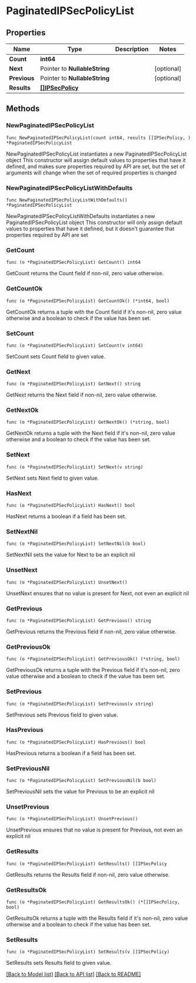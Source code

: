 # PaginatedIPSecPolicyList

## Properties

Name | Type | Description | Notes
------------ | ------------- | ------------- | -------------
**Count** | **int64** |  | 
**Next** | Pointer to **NullableString** |  | [optional] 
**Previous** | Pointer to **NullableString** |  | [optional] 
**Results** | [**[]IPSecPolicy**](IPSecPolicy.md) |  | 

## Methods

### NewPaginatedIPSecPolicyList

`func NewPaginatedIPSecPolicyList(count int64, results []IPSecPolicy, ) *PaginatedIPSecPolicyList`

NewPaginatedIPSecPolicyList instantiates a new PaginatedIPSecPolicyList object
This constructor will assign default values to properties that have it defined,
and makes sure properties required by API are set, but the set of arguments
will change when the set of required properties is changed

### NewPaginatedIPSecPolicyListWithDefaults

`func NewPaginatedIPSecPolicyListWithDefaults() *PaginatedIPSecPolicyList`

NewPaginatedIPSecPolicyListWithDefaults instantiates a new PaginatedIPSecPolicyList object
This constructor will only assign default values to properties that have it defined,
but it doesn't guarantee that properties required by API are set

### GetCount

`func (o *PaginatedIPSecPolicyList) GetCount() int64`

GetCount returns the Count field if non-nil, zero value otherwise.

### GetCountOk

`func (o *PaginatedIPSecPolicyList) GetCountOk() (*int64, bool)`

GetCountOk returns a tuple with the Count field if it's non-nil, zero value otherwise
and a boolean to check if the value has been set.

### SetCount

`func (o *PaginatedIPSecPolicyList) SetCount(v int64)`

SetCount sets Count field to given value.


### GetNext

`func (o *PaginatedIPSecPolicyList) GetNext() string`

GetNext returns the Next field if non-nil, zero value otherwise.

### GetNextOk

`func (o *PaginatedIPSecPolicyList) GetNextOk() (*string, bool)`

GetNextOk returns a tuple with the Next field if it's non-nil, zero value otherwise
and a boolean to check if the value has been set.

### SetNext

`func (o *PaginatedIPSecPolicyList) SetNext(v string)`

SetNext sets Next field to given value.

### HasNext

`func (o *PaginatedIPSecPolicyList) HasNext() bool`

HasNext returns a boolean if a field has been set.

### SetNextNil

`func (o *PaginatedIPSecPolicyList) SetNextNil(b bool)`

 SetNextNil sets the value for Next to be an explicit nil

### UnsetNext
`func (o *PaginatedIPSecPolicyList) UnsetNext()`

UnsetNext ensures that no value is present for Next, not even an explicit nil
### GetPrevious

`func (o *PaginatedIPSecPolicyList) GetPrevious() string`

GetPrevious returns the Previous field if non-nil, zero value otherwise.

### GetPreviousOk

`func (o *PaginatedIPSecPolicyList) GetPreviousOk() (*string, bool)`

GetPreviousOk returns a tuple with the Previous field if it's non-nil, zero value otherwise
and a boolean to check if the value has been set.

### SetPrevious

`func (o *PaginatedIPSecPolicyList) SetPrevious(v string)`

SetPrevious sets Previous field to given value.

### HasPrevious

`func (o *PaginatedIPSecPolicyList) HasPrevious() bool`

HasPrevious returns a boolean if a field has been set.

### SetPreviousNil

`func (o *PaginatedIPSecPolicyList) SetPreviousNil(b bool)`

 SetPreviousNil sets the value for Previous to be an explicit nil

### UnsetPrevious
`func (o *PaginatedIPSecPolicyList) UnsetPrevious()`

UnsetPrevious ensures that no value is present for Previous, not even an explicit nil
### GetResults

`func (o *PaginatedIPSecPolicyList) GetResults() []IPSecPolicy`

GetResults returns the Results field if non-nil, zero value otherwise.

### GetResultsOk

`func (o *PaginatedIPSecPolicyList) GetResultsOk() (*[]IPSecPolicy, bool)`

GetResultsOk returns a tuple with the Results field if it's non-nil, zero value otherwise
and a boolean to check if the value has been set.

### SetResults

`func (o *PaginatedIPSecPolicyList) SetResults(v []IPSecPolicy)`

SetResults sets Results field to given value.



[[Back to Model list]](../README.md#documentation-for-models) [[Back to API list]](../README.md#documentation-for-api-endpoints) [[Back to README]](../README.md)


